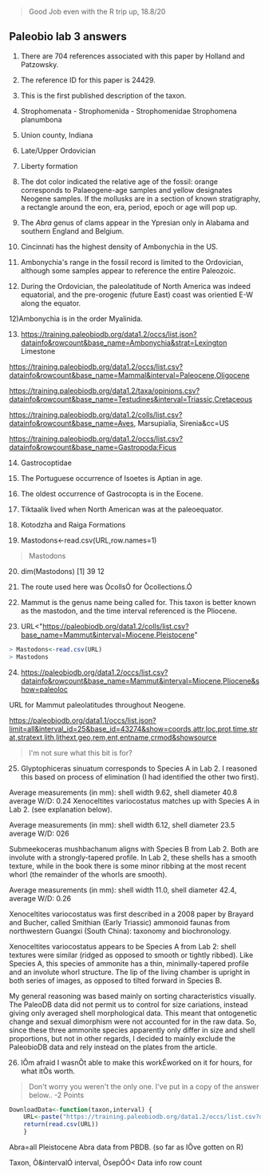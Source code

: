> Good Job even with the R trip up, 18.8/20

## Paleobio lab 3 answers

1) There are 704 references associated with this paper by Holland and Patzowsky.

2) The reference ID for this paper is 24429.

3) This is the first published description of the taxon.

4) Strophomenata - Strophomenida - Strophomenidae Strophomena planumbona

5) Union county, Indiana

6) Late/Upper Ordovician

7) Liberty formation

8) The dot color indicated the relative age of the fossil: orange corresponds to Palaeogene-age samples and yellow designates Neogene samples. If the mollusks are in a section of known stratigraphy, a rectangle around the eon, era, period, epoch or age will pop up.

8) The *Abra* genus of clams appear in the Ypresian only in Alabama and southern England and Belgium.

9) Cincinnati has the highest density of Ambonychia in the US.

10) Ambonychia's range in the fossil record is limited to the Ordovician, although some samples appear to reference the entire Paleozoic.

11) During the Ordovician, the paleolatitude of North America was indeed equatorial, and the pre-orogenic (future East) coast was orientied E-W along the equator.

12)Ambonychia is in the order Myalinida. 

13) https://training.paleobiodb.org/data1.2/occs/list.json?datainfo&rowcount&base_name=Ambonychia&strat=Lexington Limestone

https://training.paleobiodb.org/data1.2/occs/list.csv?datainfo&rowcount&base_name=Mammal&interval=Paleocene,Oligocene

https://training.paleobiodb.org/data1.2/taxa/opinions.csv?datainfo&rowcount&base_name=Testudines&interval=Triassic,Cretaceous

https://training.paleobiodb.org/data1.2/colls/list.csv?datainfo&rowcount&base_name=Aves, Marsupialia, Sirenia&cc=US

https://training.paleobiodb.org/data1.2/occs/list.csv?datainfo&rowcount&base_name=Gastropoda:Ficus

14) Gastrocoptidae

15) The Portuguese occurrence of Isoetes is Aptian in age.

16) The oldest occurrence of Gastrocopta is in the Eocene.

17) Tiktaalik lived when North American was at the paleoequator.

18) Kotodzha and Raiga Formations

19) Mastodons<-read.csv(URL,row.names=1)
> Mastodons

20) dim(Mastodons)
[1] 39 12

21) The route used here was ÒcollsÓ for Òcollections.Ó

22)  Mammut is the genus name being called for. This taxon is better known as the mastodon, and the time interval referenced is the Pliocene.
	 
23)  URL<"https://paleobiodb.org/data1.2/colls/list.csv?base_name=Mammut&interval=Miocene,Pleistocene"
````R
> Mastodons<-read.csv(URL)
> Mastodons
````

24) https://paleobiodb.org/data1.2/occs/list.csv?datainfo&rowcount&base_name=Mammut&interval=Miocene,Pliocene&show=paleoloc

URL for Mammut paleolatitudes throughout Neogene.


https://paleobiodb.org/data1.1/occs/list.json?limit=all&interval_id=25&base_id=43274&show=coords,attr,loc,prot,time,strat,stratext,lith,lithext,geo,rem,ent,entname,crmod&showsource
> I'm not sure what this bit is for?

25) Glyptophiceras sinuatum corresponds to Species A in Lab 2. I reasoned this based on process of elimination (I had identified the other two first).

Average measurements (in mm): shell width 9.62, shell diameter 40.8 average W/D: 0.24
Xenoceltites variocostatus matches up with Species A in Lab 2. (see explanation below).

Average measurements (in mm): shell width 6.12, shell diameter 23.5 average W/D: 026

Submeekoceras mushbachanum aligns with Species B from Lab 2. Both are involute with a strongly-tapered profile. In Lab 2, these shells has a smooth texture, while in the book there is some minor ribbing at the most recent whorl (the remainder of the whorls are smooth).

Average measurements (in mm): shell width 11.0, shell diameter 42.4, average W/D: 0.26

Xenoceltites variocostatus was first described in a 2008 paper by Brayard and Bucher, called Smithian (Early Triassic) ammonoid faunas from northwestern Guangxi (South China): taxonomy and biochronology. 

Xenoceltites variocostatus appears to be Species A from Lab 2: shell textures were similar (ridged as opposed to smooth or tightly ribbed). Like Species A, this species of ammonite has a thin, minimally-tapered profile and an involute whorl structure. The lip of the living chamber is upright in both series of images, as opposed to tilted forward in Species B. 

My general reasoning was based mainly on sorting characteristics visually. The PaleoDB data did not permit us to control for size cariations, instead giving only averaged shell morphological data. This meant that ontogenetic change and sexual dimorphism were not accounted for in the raw data. So, since these three ammonite species apparently only differ in size and shell proportions, but not in other regards, I decided to mainly exclude the PaleobioDB data and rely instead on the plates from the article. 

26) IÕm afraid I wasnÕt able to make this workÉworked on it for hours, for what itÕs worth. 

> Don't worry you weren't the only one. I've put in a copy of the answer below.. -2 Points

````R
DownloadData<-function(taxon,interval) {
    URL<-paste("https://training.paleobiodb.org/data1.2/occs/list.csv?datainfo&rowcount&base_name=",taxon,"&interval=",interval,sep="")
    return(read.csv(URL))
    }
````

Abra=all Pleistocene Abra data from PBDB. (so far as IÕve gotten on R)


Taxon, Ò&intervalÓ interval, ÒsepÓÓ<
Data info row count

